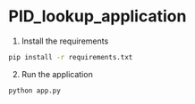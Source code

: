 # PID_lookup_application

1. Install the requirements
```bash
pip install -r requirements.txt
```
2. Run the application 
```bash
python app.py
```
